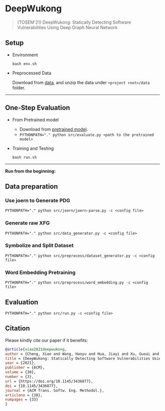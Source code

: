 # DeepWukong

> (TOSEM'21) DeepWukong: Statically Detecting Software Vulnerabilities Using Deep Graph Neural Network

## Setup

- Environment

    ```shell
    bash env.sh
    ```

- Preprocessed Data

    Download from [data](https://bupteducn-my.sharepoint.com/:u:/g/personal/jackiecheng_bupt_edu_cn/EalnVAYC8zZDgwhPmGJ034cBYNZ8zB7-mNSNm-a7oYXkcw?e=eRUc50), and unzip the data under `<project root>/data` folder.

---

## One-Step Evaluation

- From Pretrained model
  
  - Download from [pretrained model](https://bupteducn-my.sharepoint.com/:u:/g/personal/jackiecheng_bupt_edu_cn/EesTvivx1UlEo9THYRSCYkMBMsZqKXgNVYx9wTToYnDwxg?e=Z4nz23).
  - `PYTHONPATH="." python src/evaluate.py <path to the pretrained model>`

- Training and Testing

  ```shell
  bash run.sh
  ```

---

**Run from the beginning:**

## Data preparation

### Use joern to Generate PDG

```shell
PYTHONPATH="." python src/joern/joern-parse.py -c <config file>
```

### Generate raw XFG

```shell
PYTHONPATH="." python src/data_generator.py -c <config file>
```

### Symbolize and Split Dataset

```shell
PYTHONPATH="." python src/preprocess/dataset_generator.py -c <config file>
```

### Word Embedding Pretraining

```shell
PYTHONPATH="." python src/preprocess/word_embedding.py -c <config file>
```

## Evaluation

```shell
PYTHONPATH="." python src/run.py -c <config file>
```


## Citation

Please kindly cite our paper if it benefits:

```bib
@article{xiao2021deepwukong,
author = {Cheng, Xiao and Wang, Haoyu and Hua, Jiayi and Xu, Guoai and Sui, Yulei},
title = {DeepWukong: Statically Detecting Software Vulnerabilities Using Deep Graph Neural Network},
year = {2021},
publisher = {ACM},
volume = {30},
number = {3},
url = {https://doi.org/10.1145/3436877},
doi = {10.1145/3436877},
journal = {ACM Trans. Softw. Eng. Methodol.},
articleno = {38},
numpages = {33}
}
```
